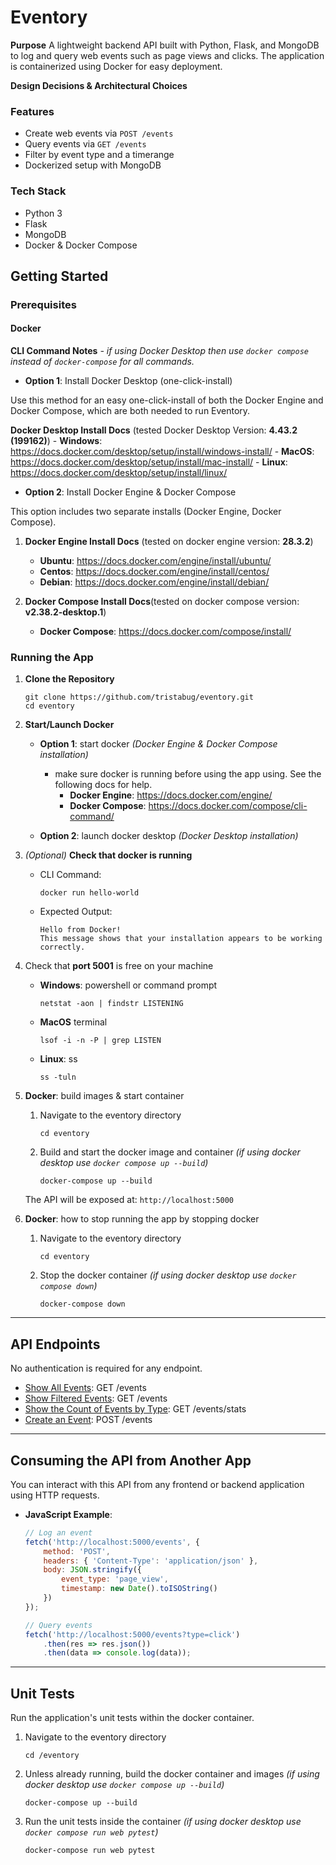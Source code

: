 
# Eventory

**Purpose**
A lightweight backend API built with Python, Flask, and MongoDB to log and query web events such as page views and clicks. The application is containerized using Docker for easy deployment.

**Design Decisions & Architectural Choices**


### Features
- Create web events via `POST /events`
- Query events via `GET /events`
- Filter by event type and a timerange
- Dockerized setup with MongoDB

### Tech Stack
- Python 3
- Flask
- MongoDB
- Docker & Docker Compose

## Getting Started
### Prerequisites
#### Docker
**CLI Command Notes** *- if using Docker Desktop then use ```docker compose``` instead of ```docker-compose``` for all commands.* 

- **Option 1**: Install Docker Desktop (one-click-install)

Use this method for an easy one-click-install of both the Docker Engine and Docker Compose, which are both needed to run Eventory. 

**Docker Desktop Install Docs** (tested Docker Desktop Version: **4.43.2 (199162)**)
    - **Windows**: https://docs.docker.com/desktop/setup/install/windows-install/
    - **MacOS**: https://docs.docker.com/desktop/setup/install/mac-install/
    - **Linux**: https://docs.docker.com/desktop/setup/install/linux/

- **Option 2**: Install Docker Engine & Docker Compose

This option includes two separate installs (Docker Engine, Docker Compose). 

1. **Docker Engine Install Docs** (tested on docker engine version: **28.3.2**)
    - **Ubuntu**: https://docs.docker.com/engine/install/ubuntu/
    - **Centos**: https://docs.docker.com/engine/install/centos/
    - **Debian**: https://docs.docker.com/engine/install/debian/

2. **Docker Compose Install Docs**(tested on docker compose version: **v2.38.2-desktop.1**)
    - **Docker Compose**: https://docs.docker.com/compose/install/

### Running the App
1. **Clone the Repository**
    ```
    git clone https://github.com/tristabug/eventory.git
    cd eventory
    ```
2. **Start/Launch Docker**
    - **Option 1**: start docker *(Docker Engine & Docker Compose installation)*
        - make sure docker is running before using the app using. See the following docs for help.
            - **Docker Engine**: https://docs.docker.com/engine/ 
            - **Docker Compose**: https://docs.docker.com/compose/cli-command/ 

    - **Option 2**: launch docker desktop *(Docker Desktop installation)*

3. *(Optional)* **Check that docker is running**
    - CLI Command: 
        ```
        docker run hello-world
        ```

    - Expected Output:
        ```
        Hello from Docker!
        This message shows that your installation appears to be working correctly.
        ```

4. Check that **port 5001** is free on your machine 
    - **Windows**: powershell or command prompt
        ``` 
        netstat -aon | findstr LISTENING 
        ```
    - **MacOS** terminal
        ```
        lsof -i -n -P | grep LISTEN 
        ```
    - **Linux**: ss
        ``` 
        ss -tuln 
        ```

5. **Docker**: build images & start container
    1. Navigate to the eventory directory
        ``` 
        cd eventory
        ```
    2. Build and start the docker image and container *(if using docker desktop use ```docker compose up --build```)*
        ```
        docker-compose up --build 
        ```
    The API will be exposed at: ``` http://localhost:5000 ```

6. **Docker**: how to stop running the app by stopping docker
    1. Navigate to the eventory directory
        ```
        cd eventory
        ```
    2. Stop the docker container *(if using docker desktop use ```docker compose down```)*
        ```
        docker-compose down 
        ```

---

## API Endpoints
No authentication is required for any endpoint.
- [Show All Events](docs/get.md#show-all-events): GET /events
- [Show Filtered Events](docs/get.md#show-filtered-events): GET /events
- [Show the Count of Events by Type](docs/get.md#show-events-by-the-event-type-and-count): GET /events/stats
- [Create an Event](docs/post.md#create-an-event): POST /events

---

## Consuming the API from Another App
You can interact with this API from any frontend or backend application using HTTP requests.

- **JavaScript Example**:
    ```javascript
    // Log an event
    fetch('http://localhost:5000/events', {
        method: 'POST',
        headers: { 'Content-Type': 'application/json' },
        body: JSON.stringify({
            event_type: 'page_view',
            timestamp: new Date().toISOString()
        })
    });

    // Query events
    fetch('http://localhost:5000/events?type=click')
        .then(res => res.json())
        .then(data => console.log(data));
    ```

---

## Unit Tests
Run the application's unit tests within the docker container. 
1. Navigate to the eventory directory 
    ```
    cd /eventory
    ```
2. Unless already running, build the docker container and images *(if using docker desktop use ```docker compose up --build```)*
    ```
    docker-compose up --build 
    ```
3. Run the unit tests inside the container *(if using docker desktop use ```docker compose run web pytest```)*
    ```
    docker-compose run web pytest
    ```
